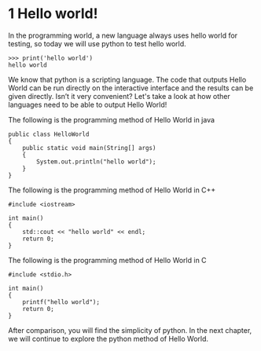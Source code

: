 # 1 Hello world!

In the programming world, a new language always uses hello world for testing, so today we will use python to test hello world.

```
>>> print('hello world')
hello world
```

We know that python is a scripting language. The code that outputs Hello World can be run directly on the interactive interface and the results can be given directly. Isn’t it very convenient? Let's take a look at how other languages need to be able to output Hello World!

The following is the programming method of Hello World in java

```
public class HelloWorld 
{
    public static void main(String[] args) 
    {
        System.out.println("hello world");
    }
}
```

The following is the programming method of Hello World in C++

```
#include <iostream>

int main() 
{
    std::cout << "hello world" << endl;
    return 0;
}
```

The following is the programming method of Hello World in C

```
#include <stdio.h>

int main() 
{
    printf("hello world");
    return 0;
}
```

After comparison, you will find the simplicity of python. In the next chapter, we will continue to explore the python method of Hello World.
